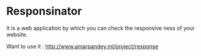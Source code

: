 # Responsinator
It is a web application by which you can check the responsive ness of your website.

Want to use it : http://www.amarpandey.ml/project/response

